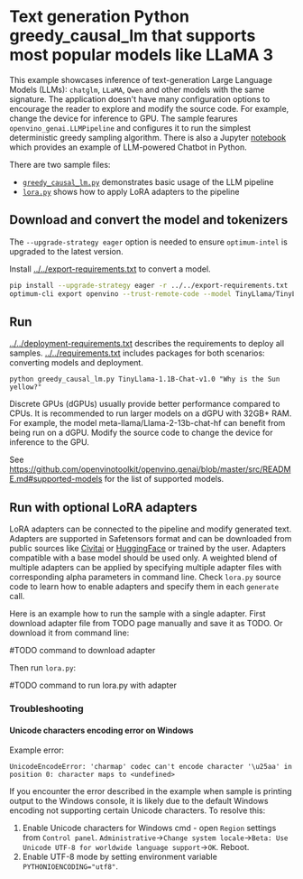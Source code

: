 # Text generation Python greedy_causal_lm that supports most popular models like LLaMA 3

This example showcases inference of text-generation Large Language Models (LLMs): `chatglm`, `LLaMA`, `Qwen` and other models with the same signature. The application doesn't have many configuration options to encourage the reader to explore and modify the source code. For example, change the device for inference to GPU. The sample fearures `openvino_genai.LLMPipeline` and configures it to run the simplest deterministic greedy sampling algorithm. There is also a Jupyter [notebook](https://github.com/openvinotoolkit/openvino_notebooks/tree/latest/notebooks/llm-chatbot) which provides an example of LLM-powered Chatbot in Python.

There are two sample files:
 - [`greedy_causal_lm.py`](./greedy_causal_lm.py) demonstrates basic usage of the LLM pipeline
 - [`lora.py`](./lora.py) shows how to apply LoRA adapters to the pipeline

## Download and convert the model and tokenizers

The `--upgrade-strategy eager` option is needed to ensure `optimum-intel` is upgraded to the latest version.

Install [../../export-requirements.txt](../../export-requirements.txt) to convert a model.

```sh
pip install --upgrade-strategy eager -r ../../export-requirements.txt
optimum-cli export openvino --trust-remote-code --model TinyLlama/TinyLlama-1.1B-Chat-v1.0 TinyLlama-1.1B-Chat-v1.0
```

## Run

[../../deployment-requirements.txt](../../deployment-requirements.txt) describes the requirements to deploy all samples. [../../requirements.txt](../../requirements.txt) includes packages for both scenarios: converting models and deployment.

`python greedy_causal_lm.py TinyLlama-1.1B-Chat-v1.0 "Why is the Sun yellow?"`


Discrete GPUs (dGPUs) usually provide better performance compared to CPUs. It is recommended to run larger models on a dGPU with 32GB+ RAM. For example, the model meta-llama/Llama-2-13b-chat-hf can benefit from being run on a dGPU. Modify the source code to change the device for inference to the GPU.

See https://github.com/openvinotoolkit/openvino.genai/blob/master/src/README.md#supported-models for the list of supported models.

## Run with optional LoRA adapters

LoRA adapters can be connected to the pipeline and modify generated text. Adapters are supported in Safetensors format and can be downloaded from public sources like [Civitai](https://civitai.com) or [HuggingFace](https://huggingface.co/models) or trained by the user. Adapters compatible with a base model should be used only. A weighted blend of multiple adapters can be applied by specifying multiple adapter files with corresponding alpha parameters in command line. Check `lora.py` source code to learn how to enable adapters and specify them in each `generate` call.

Here is an example how to run the sample with a single adapter. First download adapter file from TODO page manually and save it as TODO. Or download it from command line:

#TODO command to download adapter

Then run `lora.py`:

#TODO command to run lora.py with adapter

### Troubleshooting

#### Unicode characters encoding error on Windows

Example error:
```
UnicodeEncodeError: 'charmap' codec can't encode character '\u25aa' in position 0: character maps to <undefined>
```

If you encounter the error described in the example when sample is printing output to the Windows console, it is likely due to the default Windows encoding not supporting certain Unicode characters. To resolve this:
1. Enable Unicode characters for Windows cmd - open `Region` settings from `Control panel`. `Administrative`->`Change system locale`->`Beta: Use Unicode UTF-8 for worldwide language support`->`OK`. Reboot.
2. Enable UTF-8 mode by setting environment variable `PYTHONIOENCODING="utf8"`.
